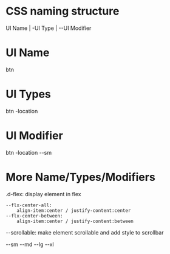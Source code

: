 # CSS naming structure
UI Name   |   -UI Type   |   --UI Modifier

# UI Name
btn

# UI Types
btn
    -location

# UI Modifier
btn
    -location
        --sm

# More Name/Types/Modifiers

.d-flex:
    display element in flex

    --flx-center-all:
        align-item:center / justify-content:center
    --flx-center-between:
        align-item:center / justify-content:between

--scrollable:
    make element scrollable and add style to scrollbar
    
--sm
--md
--lg
--xl